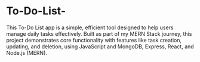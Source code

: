 # To-Do-List-
This To-Do List app is a simple, efficient tool designed to help users manage daily tasks effectively. Built as part of my MERN Stack journey, this project demonstrates core functionality with features like task creation, updating, and deletion, using JavaScript and MongoDB, Express, React, and Node.js (MERN).
